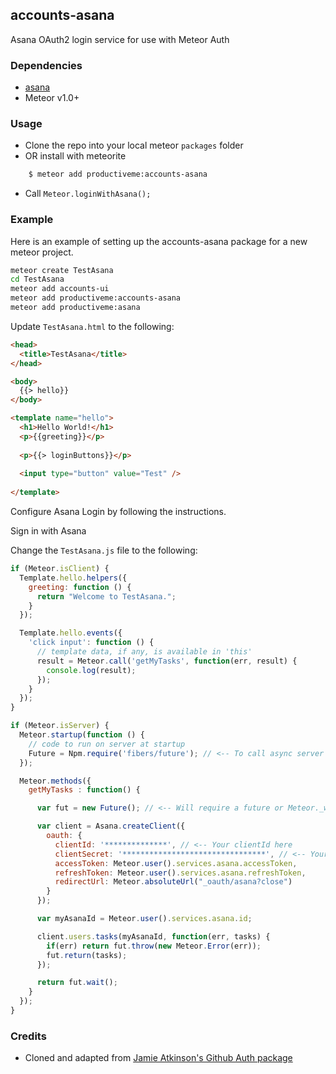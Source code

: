 ## accounts-asana

Asana OAuth2 login service for use with Meteor Auth

### Dependencies

* [asana](https://github.com/productiveme/asana)
* Meteor v1.0+

### Usage

* Clone the repo into your local meteor `packages` folder
* OR install with meteorite

``` bash
	$ meteor add productiveme:accounts-asana
```

* Call `Meteor.loginWithAsana();`


### Example

Here is an example of setting up the accounts-asana package for a new meteor project.

```bash
meteor create TestAsana
cd TestAsana
meteor add accounts-ui
meteor add productiveme:accounts-asana
meteor add productiveme:asana
```
Update `TestAsana.html` to the following:

```html
<head>
  <title>TestAsana</title>
</head>

<body>
  {{> hello}}
</body>

<template name="hello">
  <h1>Hello World!</h1>
  <p>{{greeting}}</p>
  
  <p>{{> loginButtons}}</p>
  
  <input type="button" value="Test" />
  
</template>
```

Configure Asana Login by following the instructions.

Sign in with Asana

Change the `TestAsana.js` file to the following:

```javascript
if (Meteor.isClient) {
  Template.hello.helpers({
    greeting: function () {
      return "Welcome to TestAsana.";
    }
  });

  Template.hello.events({
    'click input': function () {
      // template data, if any, is available in 'this'
      result = Meteor.call('getMyTasks', function(err, result) {
        console.log(result);
      });
    }
  });
}

if (Meteor.isServer) {
  Meteor.startup(function () {
    // code to run on server at startup
    Future = Npm.require('fibers/future'); // <-- To call async server methods
  });

  Meteor.methods({
    getMyTasks : function() {

      var fut = new Future(); // <-- Will require a future or Meteor._wrapAsync since it will make an async call

      var client = Asana.createClient({
        oauth: {
          clientId: '**************', // <-- Your clientId here
          clientSecret: '********************************', // <-- Your client secret
          accessToken: Meteor.user().services.asana.accessToken,
          refreshToken: Meteor.user().services.asana.refreshToken,
          redirectUrl: Meteor.absoluteUrl("_oauth/asana?close")
        }
      });

      var myAsanaId = Meteor.user().services.asana.id;

      client.users.tasks(myAsanaId, function(err, tasks) {
        if(err) return fut.throw(new Meteor.Error(err));
        fut.return(tasks);
      });

      return fut.wait();
    }
  });
}

```

### Credits

* Cloned and adapted from [Jamie Atkinson's Github Auth package](https://github.com/Jabbslad/accounts-github)
